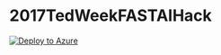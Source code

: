 # 2017TedWeekFASTAIHack

[![Deploy to Azure](http://azuredeploy.net/deploybutton.png)](https://azuredeploy.net/)
